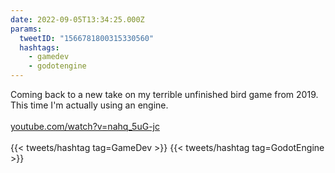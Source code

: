 ```yaml
---
date: 2022-09-05T13:34:25.000Z
params:
  tweetID: "1566781800315330560"
  hashtags:
    - gamedev
    - godotengine
---
```


Coming back to a new take on my terrible unfinished bird game from 2019. This
time I'm actually using an engine.\
\
[youtube.com/watch?v=nahq_5uG-jc](https://youtube.com/watch?v=nahq_5uG-jc)\
\
{{< tweets/hashtag tag=GameDev >}} {{< tweets/hashtag tag=GodotEngine >}}
